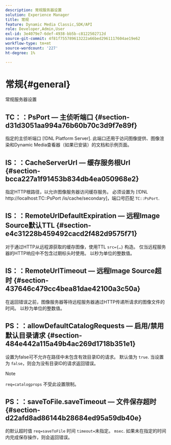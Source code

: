 ```yaml
---
description: 常规服务器设置
solution: Experience Manager
title: 常规
feature: Dynamic Media Classic,SDK/API
role: Developer,Admin,User
exl-id: 3e4079e7-6def-4938-bb5b-c8122502712d
source-git-commit: 4f81f755789613222a66bed2961117604ae19e62
workflow-type: tm+mt
source-wordcount: '227'
ht-degree: 1%

---
```


# 常规{#general}

常规服务器设置

## TC：：PsPort — 主侦听端口 {#section-d31d3051aa994a76b60b70c3d9f7e89f}

指定的主侦听端口 [!DNL Platform Server]. 此端口还用于访问图像提供、图像渲染和Dynamic Media查看器（如果已安装）的文档和示例页面。

## IS：：CacheServerUrl — 缓存服务根Url {#section-bcca227a1f91453b834db4ea050968e2}

指定HTTP根路径，以允许图像服务器访问缓存服务。 必须设置为 [!DNL http://localhost:TC::PsPort /is/cache/secondary]，端口号匹配 `TC::PsPort`.

## IS：：RemoteUrlDefaultExpiration — 远程Image Source默认TTL {#section-e4c31228b459492cacd2f482d9575f71}

对于通过HTTP从远程源获取的缓存图像，使用TTL `src={…}` 构造。 仅当远程服务器的HTTP响应中不包含过期标头时使用。 以秒为单位的整数值。

## IS：：RemoteUrlTimeout — 远程Image Source超时 {#section-437646c479cc4bea81dae42100a3c50a}

在返回错误之前，图像服务器等待远程服务器通过HTTP传递所请求的图像文件的时间。 以秒为单位的整数值。

## PS：：allowDefaultCatalogRequests — 启用/禁用默认目录请求 {#section-484e442a115a49b4ac269d1718b351e1}

设置为false可不允许在路径中未包含有效目录ID的请求。 默认值为 `true`. 当设置为 `false`，则会为没有目录ID的请求返回错误。

>[!NOTE]
>
>`req=catalogprops` 不受此设置限制。

## PS：：saveToFile.saveTimeout — 文件保存超时 {#section-d22afd8ad86144b28684ed95a59db40e}

的默认超时值 `req=saveToFile` 时间 `timeout=`未指定。 `msec`. 如果未在指定的时间内完成保存操作，则会返回错误。
